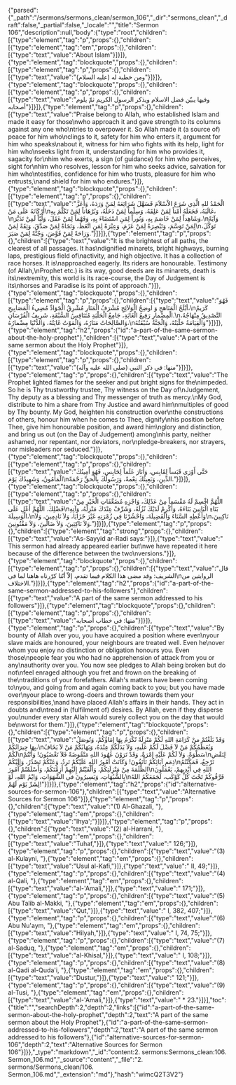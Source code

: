 {"parsed":{"_path":"/sermons/sermons_clean/sermon_106","_dir":"sermons_clean","_draft":false,"_partial":false,"_locale":"","title":"Sermon 106","description":null,"body":{"type":"root","children":[{"type":"element","tag":"p","props":{},"children":[{"type":"element","tag":"em","props":{},"children":[{"type":"text","value":"About Islam"}]}]},{"type":"element","tag":"blockquote","props":{},"children":[{"type":"element","tag":"p","props":{},"children":[{"type":"text","value":"ومن خطبة له (عليه السلام)"}]}]},{"type":"element","tag":"blockquote","props":{},"children":[{"type":"element","tag":"p","props":{},"children":[{"type":"text","value":"وفيها يبيّن فضل الاسلام ويذكر الرسول الكريم ثمّ يلوم أصحابه"}]}]},{"type":"element","tag":"p","props":{},"children":[{"type":"text","value":"Praise belong to Allah, who established Islam and made it easy for those\nwho approach it and gave strength to its columns against any one who\ntries to overpower it. So Allah made it (a source of) peace for him who\nclings to it, safety for him who enters it, argument for him who speaks\nabout it, witness for him who fights with its help, light for him who\nseeks light from it, understanding for him who provides it, sagacity for\nhim who exerts, a sign (of guidance) for him who perceives, sight for\nhim who resolves, lesson for him who seeks advice, salvation for him who\ntestifies, confidence for him who trusts, pleasure for him who entrusts,\nand shield for him who endures."}]},{"type":"element","tag":"blockquote","props":{},"children":[{"type":"element","tag":"p","props":{},"children":[{"type":"text","value":"الْحَمْدُ للهِ الَّذِي شَرَعَ الاْسْلاَمَ فَسَهَّلَ شَرَائِعَهُ لِمَنْ وَرَدَهُ، وَأَعَزَّ أَرْكَانَهُ عَلَى مَنْ\nغَالَبَهُ، فَجَعَلَهُ أَمْناً لِمَنْ عَلِقَهُ، وَسِلْماً لِمَنْ دَخَلَهُ، وَبُرْهَاناً لِمَنْ تَكَلَّمَ بِهِ،\nوَشَاهِداً لِمَنْ خَاصَمَ بِهِ، وَنُوراً لِمَنِ اسْتَضَاءَ بِهِ، وَفَهْماً لِمَنْ عَقَلَ، وَلُبّاً لَمِنْ تَدَبَّرَ،\nوَآيَةً لِمَنْ تَوَسَّمَ، وَتَبْصِرَةً لِمَنْ عَزَمَ، وَعِبْرَةً لِمَنِ اتَّعَظَ، وَنَجَاةً لِمَنْ صَدَّقَ، وَثِقَةً لِمَنْ\nتَوَكَّلَ، وَرَاحَةً لِمَنْ فَوَّضَ، وَجُنَّةً لِمَنْ صَبَرَ."}]}]},{"type":"element","tag":"p","props":{},"children":[{"type":"text","value":"It is the brightest of all paths, the clearest of all passages. It has\ndignified minarets, bright highways, burning laps, prestigious field of\nactivity, and high objective. It has a collection of race horses. It is\napproached eagerly. Its riders are honourable. Testimony (of Allah,\nProphet etc.) is its way, good deeds are its minarets, death is its\nextremity, this world is its race-course, the Day of Judgement is its\nhorses and Paradise is its point of approach."}]},{"type":"element","tag":"blockquote","props":{},"children":[{"type":"element","tag":"p","props":{},"children":[{"type":"text","value":"فَهُوَ أبْلَجُ الْمَنَاهجِ وَ اوضِحُ الْوَلاَئِجِ مُشْرَفُ الْمَنَارِ مُشْرِقُ الْجَوَادِّ مُضِيءُ الْمَصَابِيحِ،\nكَرَيمُ الْمِضْمارِ رَفِيعُ الْغَايَةِ، جَامِعُ الْحَلْبَةِ مُتَنَافِسُ السُّبْقَةِ، شَرِيفُ الْفُرْسَانِ.\nالتَّصْدِيقُ مِنْهَاجُهُ، وَالصَّالِحَاتُ مَنَارُهُ، وَالْمَوْتُ غَايَتُهُ، وَالدُّنْيَا مِضْمارُهُ،\nوَالْقِيَامَةُ حَلْبَتُهُ، وَالْجَنَّةُ سُبْقَتُهُ"}]}]},{"type":"element","tag":"h2","props":{"id":"a-part-of-the-same-sermon-about-the-holy-prophet"},"children":[{"type":"text","value":"A part of the same sermon about the Holy Prophet"}]},{"type":"element","tag":"blockquote","props":{},"children":[{"type":"element","tag":"p","props":{},"children":[{"type":"text","value":"منها: في ذكر النبي (صلى الله عليه وآله)"}]}]},{"type":"element","tag":"p","props":{},"children":[{"type":"text","value":"The Prophet lighted flames for the seeker and put bright signs for the\nimpeded. So he is Thy trustworthy trustee, Thy witness on the Day of\nJudgement, Thy deputy as a blessing and Thy messenger of truth as mercy.\nMy God, distribute to him a share from Thy Justice and award him\nmultiples of good by Thy bounty. My God, heighten his construction over\nthe constructions of others, honour him when he comes to Thee, dignify\nhis position before Thee, give him honourable position, and award him\nglory and distinction, and bring us out (on the Day of Judgement) among\nhis party, neither ashamed, nor repentant, nor deviators, nor\npledge-breakers, nor strayers, nor misleaders nor seduced."}]},{"type":"element","tag":"blockquote","props":{},"children":[{"type":"element","tag":"p","props":{},"children":[{"type":"text","value":"حَتَّى أَوْرَى قَبَساً لِقَابِس، وَأَنَارَ عَلَماً لِحَابِس، فَهُوَ أَمِينُكَ الْمَأْمُونُ، وَشَهِيدُكَ يَوْمَ\nالدِّينِ، وَبَعِيثُكَ نِعْمةً، وَرَسُولُكَ بِالْحقِّ رَحْمَةً."}]}]},{"type":"element","tag":"blockquote","props":{},"children":[{"type":"element","tag":"p","props":{},"children":[{"type":"text","value":"اللَّهُمَّ اقْسِمْ لَهُ مَقْسَماً مِنْ عَدْلِكَ، وَاجْزِهِ مُضَعَّفَاتِ الْخَيْرِ مِنْ فَضْلِكَ. اللَّهُمَّ أَعْلِ عَلَى\nبَنَاءِ الْبَانِينَ بَنَاءَهُ، وَأَكْرِمْ لَدَيْكَ نُزُلَهُ، وَشَرِّفْ عِنْدَكَ مَنْزِلَهُ، وَآتِهِ الْوَسِيلَةَ،\nوَأَعْطِهِ السَّنَاءَ وَالْفَضِيلَةَ، وَاحْشُرْنَا فِي زُمْرَتِهِ غَيْرَ خَزَايَا، وَلاَ نَادِمِينَ، وَلاَ\nنَاكِبِينَ، وَلاَ نَاكِثِينَ، وَلاَ ضَالِّينَ، وَلاَ مَفْتُونِينَ."}]}]},{"type":"element","tag":"p","props":{},"children":[{"type":"element","tag":"strong","props":{},"children":[{"type":"text","value":"As-Sayyid ar-Radi says:"}]},{"type":"text","value":" This sermon had already appeared earlier but\nwe have repeated it here because of the difference between the two\nversions."}]},{"type":"element","tag":"blockquote","props":{},"children":[{"type":"element","tag":"p","props":{},"children":[{"type":"text","value":"قال الشريف: وقد مضى هذا الكلام فيما تقدم، إلاّ أنّنا كرّرناه هاهنا لما في\nالروايتين من الاختلاف."}]}]},{"type":"element","tag":"h2","props":{"id":"a-part-of-the-same-sermon-addressed-to-his-followers"},"children":[{"type":"text","value":"A part of the same sermon addressed to his followers"}]},{"type":"element","tag":"blockquote","props":{},"children":[{"type":"element","tag":"p","props":{},"children":[{"type":"text","value":"منها: في خطاب أصحابه"}]}]},{"type":"element","tag":"p","props":{},"children":[{"type":"text","value":"By bounty of Allah over you, you have acquired a position where even\nyour slave maids are honoured, your neighbours are treated well. Even he\nover whom you enjoy no distinction or obligation honours you. Even those\npeople fear you who had no apprehension of attack from you or any\nauthority over you. You now see pledges to Allah being broken but do not\nfeel enraged although you fret and frown on the breaking of the\ntraditions of your forefathers. Allah's matters have been coming to\nyou, and going from and again coming back to you; but you have made over\nyour place to wrong-doers and thrown towards them your responsibilities,\nand have placed Allah's affairs in their hands. They act in doubts and\ntread in (fulfilment of) desires. By Allah, even if they disperse you\nunder every star Allah would surely collect you on the day that would be\nworst for them."}]},{"type":"element","tag":"blockquote","props":{},"children":[{"type":"element","tag":"p","props":{},"children":[{"type":"text","value":"وَقَدْ بَلَغْتُمْ منْ كَرَامَةِ اللهِ لَكُمْ مَنْزِلَةً تُكْرَمُ بِهَا إِمَاؤُكُمْ، وَتُوصَلُ بِهَا جِيرَانُكُمْ،\nوَيُعَظِّمُكُمْ مَنْ لاَ فَضْلَ لَكُمْ عَلَيهِ، وَلاَ يَدَلَكُمْ عِنْدَهُ، وَيَهَابُكُمْ مَنْ لاَ يَخَافُ لَكُمْ\nسَطْوَةً، وَلاَ لَكُمْ عَلَيْهِ إِمْرَةٌ، وَقَدْ تَرَوْنَ عُهُودَ اللهِ مَنْقُوضَةً فَلاَ تَغْضَبُونَ! وَأَنْتُمْ\nلِنَقْضِ ذِمَمِ آبَائِكُمْ تَأْنَفُونَ! وَكَانَتْ أَمُورُ اللهِ عَلَيْكُمْ تَرِدُ، وَعَنْكُمْ تَصْدُرُ، وَإِلَيْكُمْ\nتَرْجِعُ، فَمَكَّنْتُمُ الظَّلَمَةَ مِنْ مَنْزِلَتِكُمْ، وَأَلْقَيْتُمْ إِلَيْهِمْ أَزِمَّتَكُمْ، وَأَسْلَمْتُمْ أُمُورَ\nاللهِ فِي أَيْدِيهمْ، يَعْمَلُونَ بِالشُّبُهَاتِ، وَيَسِيرُونَ في الشَّهَوَاتِ، وَايْمُ اللهِ، لَوْ\nفَرَّقُوكُمْ تَحْتَ كُلِّ كَوْكَب، لَجَمَعَكُمُ اللهُ لِشَرِّ يَوْم لَهُمْ!"}]}]},{"type":"element","tag":"h2","props":{"id":"alternative-sources-for-sermon-106"},"children":[{"type":"text","value":"Alternative Sources for Sermon 106"}]},{"type":"element","tag":"p","props":{},"children":[{"type":"text","value":"(1) Al-Ghazali, "},{"type":"element","tag":"em","props":{},"children":[{"type":"text","value":"Ihya';"}]}]},{"type":"element","tag":"p","props":{},"children":[{"type":"text","value":"(2) al-Harrani, "},{"type":"element","tag":"em","props":{},"children":[{"type":"text","value":"Tuhaf,"}]},{"type":"text","value":" 126;"}]},{"type":"element","tag":"p","props":{},"children":[{"type":"text","value":"(3) al-Kulayni, "},{"type":"element","tag":"em","props":{},"children":[{"type":"text","value":"Usul al-Kafi,"}]},{"type":"text","value":" II, 49;"}]},{"type":"element","tag":"p","props":{},"children":[{"type":"text","value":"(4) al-Qali, "},{"type":"element","tag":"em","props":{},"children":[{"type":"text","value":"al-'Amali,"}]},{"type":"text","value":" 171;"}]},{"type":"element","tag":"p","props":{},"children":[{"type":"text","value":"(5) Abu Talib al-Makki, "},{"type":"element","tag":"em","props":{},"children":[{"type":"text","value":"Qut,"}]},{"type":"text","value":" I, 382, 407;"}]},{"type":"element","tag":"p","props":{},"children":[{"type":"text","value":"(6) Abu Nu'aym, "},{"type":"element","tag":"em","props":{},"children":[{"type":"text","value":"Hilyah,"}]},{"type":"text","value":" I, 74, 75;"}]},{"type":"element","tag":"p","props":{},"children":[{"type":"text","value":"(7) al-Saduq, "},{"type":"element","tag":"em","props":{},"children":[{"type":"text","value":"al-Khisal,"}]},{"type":"text","value":" I, 108;"}]},{"type":"element","tag":"p","props":{},"children":[{"type":"text","value":"(8) al-Qadi al-Quda'i, "},{"type":"element","tag":"em","props":{},"children":[{"type":"text","value":"Dustur,"}]},{"type":"text","value":" 121;"}]},{"type":"element","tag":"p","props":{},"children":[{"type":"text","value":"(9) al-Tusi, "},{"type":"element","tag":"em","props":{},"children":[{"type":"text","value":"al-'Amali,"}]},{"type":"text","value":" * 23."}]}],"toc":{"title":"","searchDepth":2,"depth":2,"links":[{"id":"a-part-of-the-same-sermon-about-the-holy-prophet","depth":2,"text":"A part of the same sermon about the Holy Prophet"},{"id":"a-part-of-the-same-sermon-addressed-to-his-followers","depth":2,"text":"A part of the same sermon addressed to his followers"},{"id":"alternative-sources-for-sermon-106","depth":2,"text":"Alternative Sources for Sermon 106"}]}},"_type":"markdown","_id":"content:2. sermons:Sermons_clean:106. Sermon_106.md","_source":"content","_file":"2. sermons/Sermons_clean/106. Sermon_106.md","_extension":"md"},"hash":"wimcQ2T3V2"}